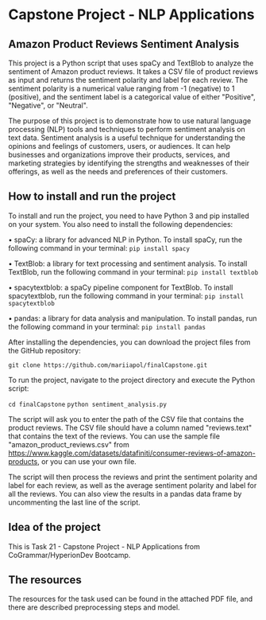 # Capstone Project - NLP Applications	

## Amazon Product Reviews Sentiment Analysis

This project is a Python script that uses spaCy and TextBlob to analyze the sentiment of Amazon product reviews. 
It takes a CSV file of product reviews as input and returns the sentiment polarity and label for each review.
The sentiment polarity is a numerical value ranging from -1 (negative) to 1 (positive), and the sentiment label is a categorical value of either "Positive", "Negative", or "Neutral".

The purpose of this project is to demonstrate how to use natural language processing (NLP) tools and techniques to perform sentiment analysis on text data. 
Sentiment analysis is a useful technique for understanding the opinions and feelings of customers, users, or audiences. 
It can help businesses and organizations improve their products, services, 
and marketing strategies by identifying the strengths and weaknesses of their offerings, as well as the needs and preferences of their customers.

## How to install and run the project

To install and run the project, you need to have Python 3 and pip installed on your system. You also need to install the following dependencies:

•  spaCy: a library for advanced NLP in Python. To install spaCy, run the following command in your terminal:
`pip install spacy`

•  TextBlob: a library for text processing and sentiment analysis. To install TextBlob, run the following command in your terminal:
`pip install textblob`

•  spacytextblob: a spaCy pipeline component for TextBlob. To install spacytextblob, run the following command in your terminal:
`pip install spacytextblob`

•  pandas: a library for data analysis and manipulation. To install pandas, run the following command in your terminal:
`pip install pandas`

After installing the dependencies, you can download the project files from the GitHub repository:

`git clone https://github.com/mariiapol/finalCapstone.git`

To run the project, navigate to the project directory and execute the Python script:

`cd finalCapstone`
`python sentiment_analysis.py`

The script will ask you to enter the path of the CSV file that contains the product reviews. The CSV file should have a column named "reviews.text" that contains the text of the reviews. 
You can use the sample file "amazon_product_reviews.csv" from https://www.kaggle.com/datasets/datafiniti/consumer-reviews-of-amazon-products, or you can use your own file.

The script will then process the reviews and print the sentiment polarity and label for each review, as well as the average sentiment polarity and label for all the reviews. 
You can also view the results in a pandas data frame by uncommenting the last line of the script.

## Idea of the project

This is Task 21 - Capstone Project - NLP Applications	from CoGrammar/HyperionDev Bootcamp.

## The resources

The resources for the task used can be found in the attached PDF file, and there are described preprocessing steps and model.


